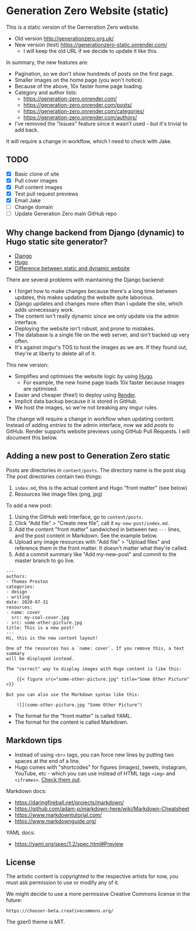 # Generation Zero Website (static)
This is a static version of the Gerneration Zero website.

- Old version http://generationzero.org.uk/
- New version (test) https://generationzero-static.onrender.com/
    - I will keep the old URL if we decide to update it like this.

In summary, the new features are:

- Pagination, so we don't show hundreds of posts on the first page.
- Smaller images on the home page (you won't notice).
- Because of the above, 10x faster home page loading.
- Category and author lists:
    - https://generation-zero.onrender.com/
    - https://generation-zero.onrender.com/posts/
    - https://generation-zero.onrender.com/categories/
    - https://generation-zero.onrender.com/authors/
- I've removed the "Issues" feature since it wasn't used - but it's trivial to
  add back.

It will require a change in workflow, which I need to check with Jake.

## TODO
- [x] Basic clone of site
- [x] Pull cover images
- [x] Pull content images
- [x] Test pull request previews
- [x] Email Jake
- [ ] Change domain
- [ ] Update Generation Zero main GitHub repo

## Why change backend from Django (dynamic) to Hugo static site generator?
- [Django](https://www.djangoproject.com/)
- [Hugo](https://gohugo.io/)
- [Difference between static and dynamic website](https://developer.mozilla.org/en-US/docs/Learn/Common_questions/What_is_a_web_server)

There are several problems with maintaining the Django backend:
- I forget how to make changes because there's a long time between updates, this
  makes updating the website quite laborious.
- Django updates and changes more often than I update the site, which adds
  unnecessary work.
- The content isn't really dynamic since we only update via the admin interface.
- Deploying the website isn't robust, and prone to mistakes.
- The database is a single file on the web server, and isn't backed up very
  often.
- It's against imgur's TOS to host the images as we are. If they found out,
  they're at liberty to delete all of it.

This new version:
- Simplifies and optimises the website logic by using [Hugo](https://gohugo.io/).
  - For example, the new home page loads 10x faster because images are optimised.
- Easier and cheaper (free!) to deploy using [Render](https://render.com/).
- Implicit data backup because it is stored in GitHub.
- We host the images, so we're not breaking any imgur rules.

The change will require a change in workflow when updating content. Instead of
adding *entries* to the admin interface, now we add *posts* to GitHub. Render
supports website previews using GitHub Pull Requests. I will document this
below.

## Adding a new post to Generation Zero static
Posts are directories in `content/posts`. The directory name is the post slug.
The post directories contain two things:

1. `index.md`, this is the actual content and Hugo "front matter" (see below)
2. Resources like image files (png, jpg)

To add a new post:

1. Using the GitHub web interface, go to `content/posts`.
2. Click "Add file" > "Create new file", call it `my-new-post/index.md`.
3. Add the content "front matter" sandwiched in between two `---` lines, and
   the post content in Markdown. See the example below.
4. Upload any image resources with "Add file" > "Upload files" and reference
   them in the front matter. It doesn't matter what they're called.
5. Add a commit summary like "Add my-new-post" and commit to the master branch
   to go live.

```
---
authors:
- Thomas Preston
categories:
- design
- writing
date: 2020-07-31
resources:
- name: cover
  src: my-cool-cover.jpg
- src: some-other-picture.jpg
title: This is a new post!
---
Hi, this is the new content layout!

One of the resources has a `name: cover`. If you remove this, a text summary
will be displayed instead.

The "correct" way to display images with Hugo content is like this:

    {{< figure src="some-other-picture.jpg" title="Some Other Picture" >}}

But you can also use the Markdown syntax like this:

    ![](some-other-picture.jpg "Some Other Picture")
```

- The format for the "front matter" is called YAML.
- The format for the content is called Markdown.

## Markdown tips
- Instead of using `<br>` tags, you can force new lines by putting two spaces at
  the end of a line.
- Hugo comes with "shortcodes" for figures (images), tweets, instagram, YouTube,
  etc - which you can use instead of HTML tags `<img>` and `<iframes>`.
  [Check them out](https://gohugo.io/content-management/shortcodes/#use-hugos-built-in-shortcodes).

Markdown docs:

- https://daringfireball.net/projects/markdown/
- https://github.com/adam-p/markdown-here/wiki/Markdown-Cheatsheet
- https://www.markdowntutorial.com/
- https://www.markdownguide.org/

YAML docs:

- https://yaml.org/spec/1.2/spec.html#Preview

## License
The artistic content is copyrighted to the respective artists for now, you must
ask permission to use or modify any of it.

We might decide to use a more permissive Creative Commons license in the future:

    https://chooser-beta.creativecommons.org/

The gzer0 theme is MIT.
